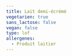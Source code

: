 ```yaml
---
title: Lait demi-écrémé
vegetarien: true
sans_lactose: false
vegan: false
type: lof
allergenes:
  - Produit laitier
---
```


